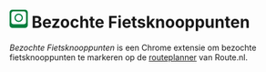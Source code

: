 # ![Logo](icon32.png) Bezochte Fietsknooppunten

*Bezochte Fietsknooppunten* is een Chrome extensie om bezochte fietsknooppunten te markeren op de [routeplanner](https://route.nl/routeplanner) van Route.nl.
